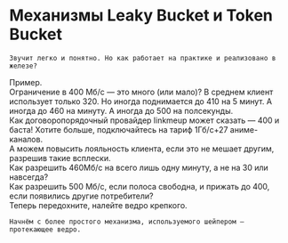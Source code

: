 # Механизмы Leaky Bucket и Token Bucket

```text
Звучит легко и понятно. Но как работает на практике и реализовано в железе?  
```

Пример.  
Ограничение в 400 Мб/с — это много \(или мало\)? В среднем клиент использует только 320. Но иногда поднимается до 410 на 5 минут. А иногда до 460 на минуту. А иногда до 500 на полсекунды.  
Как договоропорядочный провайдер linkmeup может сказать — 400 и баста! Хотите больше, подключайтесь на тариф 1Гб/с+27 аниме-каналов.  
А можем повысить лояльность клиента, если это не мешает другим, разрешив такие всплески.  
Как разрешить 460Мб/с на всего лишь одну минуту, а не на 30 или навсегда?  
Как разрешить 500 Мб/с, если полоса свободна, и прижать до 400, если появились другие потребители?  
Теперь передохните, налейте ведро крепкого.

```text
Начнём с более простого механизма, используемого шейпером — протекающее ведро. 
```

